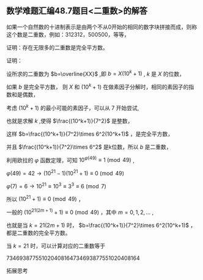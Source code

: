 ## 数学难题汇编48.7题目<二重数>的解答

如果一个自然数的十进制表示是由两个不从0开始的相同的数字块拼接而成，则称这个数是二重数，例如：312312，500500，等等，

证明：存在无限多的二重数是完全平方数。

证明：

设所求的二重数为 $b=\overline{XX}$ ,即 $b=X(10^k+1)$ , $k$ 是 $X$ 的位数，

如果 $b$ 是完全平方数， 则 $X$ 和 $(10^k+1)$ 在做素因子分解时，相同的素因子的指数和是偶数，

考虑 $(10^k+1)$ 的最小可能的素因子，可以从 $7$ 开始尝试,

也就是求解 $k$ ,使得 $\frac{(10^k+1)}{7^2}$ 是整数，

这样 $b=\frac{(10^k+1)}{7^2}\times 6^2(10^k+1)$ ，是完全平方数，

并且 $\frac{(10^k+1)}{7^2}\times 6^2$ 是k位数，所以 $b$ 是二重数，

利用欧拉的 $\varphi$ 函数定理，可知 $10^{\varphi (49)}\equiv 1\pmod{49}$ ,

$\varphi(49)=42\to (10^{21}-1)(10^{21}+1)\equiv 0\pmod{49}$

$\varphi(7)=6\to 10^{21}\equiv{10^3}\equiv{3^3}\equiv 6\pmod7$ 

所以 $(10^{21}+1)\equiv 0\pmod{49}$ ，

一般的 $(10^{21(2m+1)}+1)\equiv 0\pmod{49}$ ，其中 $m=0,1,2,...$ ,

也就是当 $k=21(2m+1)$ 时， $b=\frac{(10^k+1)}{7^2}\times 6^2(10^k+1)$ ，都是二重数的完全平方数。

当 $k=21$ 时，可以计算对应的二重数等于

$734693877551020408164734693877551020408164$

拓展思考


